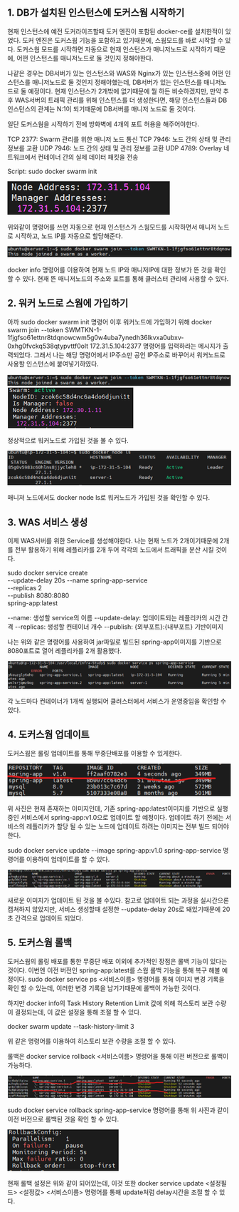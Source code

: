 ## 1. DB가 설치된 인스턴스에 도커스웜 시작하기
현재 인스턴스에 예전 도커라이즈할때 도커 엔진이 포함된 docker-ce를 설치한적이 있었다. 도커 엔진은 도커스웜 기능을 포함하고 있기때문에, 스웜모드를 바로 시작할 수 있다. 도커스웜 모드를 시작하면 자동으로 현재 인스턴스가 매니저노드로 시작하기 때문에, 어떤 인스턴스를 매니저노드로 둘 것인지 정해야한다.

나같은 경우는 DB서버가 있는 인스턴스와 WAS와 Nginx가 있는 인스턴스중에 어떤 인스턴스를 매니저노드로 둘 것인지 정해야했는데, DB서버가 있는 인스턴스를 매니저노드로 둘 예정이다. 현재 인스턴스가 2개밖에 없기때문에 뭘 하든 비슷하겠지만, 만약 추후 WAS서버의 트래픽 관리를 위해 인스턴스를 더 생성한다면, 해당 인스턴스들과 DB인스턴스의 관계는 N:1이 되기때문에 DB서버를 매니저 노드로 둘 것이다.

일단 도커스웜을 시작하기 전에 방화벽에 4개의 포트 허용을 해주어야한다.

TCP 2377: Swarm 관리를 위한 매니저 노드 통신
TCP 7946: 노드 간의 상태 및 관리 정보를 교환
UDP 7946: 노드 간의 상태 및 관리 정보를 교환
UDP 4789: Overlay 네트워크에서 컨테이너 간의 실제 데이터 패킷을 전송

Script: sudo docker swarm init

<img src="img_1.png">

위와같이 명령어를 쓰면 자동으로 현재 인스턴스가 스웜모드를 시작하면서 매니저 노드로 시작하고, 노드 IP를 자동으로 할당해준다.

<img src="img_2.png">

docker info 명령어를 이용하여 현재 노드 IP와 매니저IP에 대한 정보가 뜬 것을 확인 할 수 있다.  현재 뜬 매니저노드의 주소와 포트를 통해 클러스터 관리에 사용할 수 있다.

## 2. 워커 노드로 스웜에 가입하기
아까 sudo docker swarm init 명령어 이후 워커노드에 가입하기 위해 docker swarm join --token SWMTKN-1-1fjgfso61ettnr8tdqnowcwm5g0w4uba7ynedh36lkvxa0ubxv-0xhg0fvckq538qtypvttf0olt 172.31.5.104:2377
명령어를 입력하라는 메시지가 출력되었다. 그래서 나는 해당 명령어에서 IP주소만 공인 IP주소로 바꾸어서 워커노드로 사용할 인스턴스에 붙여넣기하였다.

<img src="img_4.png">
<br>
<img src="img_3.png">

정상적으로 워커노드로 가입된 것을 볼 수 있다.

<img src="img_5.png">

매니저 노드에서도 docker node ls로 워커노드가 가입된 것을 확인할 수 있다.

## 3. WAS 서비스 생성
이제 WAS서버를 위한 Service를 생성해야한다. 나는 현재 노드가 2개이기때문에 2개를 전부 활용하기 위해 레플리카를 2개 두어 각각의 노드에서 트래픽을 분산 시킬 것이다.

sudo docker service create \
--update-delay 20s
--name spring-app-service \
--replicas 2 \
--publish 8080:8080 \
spring-app:latest

--name: 생성할 service의 이름
--update-delay: 업데이트되는 레플리카의 시간 간격
--replicas: 생성할 컨테이너 개수
--publish: {외부포트}:{내부포트}
기반이미지

나는 위와 같은 명령어를 사용하여 jar파일로 빌드된 spring-app이미지를 기반으로 8080포트로 열어 레플리카를 2개 활용했다.

<img src="img_6.png">

각 노드마다 컨테이너가 1개씩 실행되어 클러스터에서 서비스가 운영중임을 확인할 수 있다.

## 4. 도커스웜 업데이트
도커스웜은 롤링 업데이트를 통해 무중단배포를 이용할 수 있게한다.

<img src="img_7.png">

위 사진은 현재 존재하는 이미지인데, 기존 spring-app:latest이미지를 기반으로 실행중인 서비스에서 spring-app:v1.0으로 업데이트 할 예정이다. 업데이트 하기 전에는 서비스의 레플리카가 할당 될 수 있는 노드에 업데이트 하려는 이미지는 전부 빌드 되어야 한다.

sudo docker service update --image spring-app:v1.0 spring-app-service
명령어를 이용하여 업데이트를 할 수 있다.

<img src="img_8.png">

새로운 이미지가 업데이트 된 것을 볼 수있다. 참고로 업데이트 되는 과정을 실시간으론 캡쳐하지 않았지만, 서비스 생성할때 설정한 --update-delay 20s로 돼있기때문에 20초 간격으로 업데이트 되었다.

## 5. 도커스웜 롤백
도커스웜의 롤링 배포를 통한 무중단 배포 이외에 추가적인 장점은 롤백 기능이 있다는 것이다.
이번엔 이전 버전인 spring-app:latest를 스웜 롤백 기능을 통해 복구 해볼 예정이다. sudo docker service ps <서비스이름> 명령어를 통해 이미지 변경 기록을 확인 할 수 있는데, 이러한 변경 기록을 남기기때문에 롤백이 가능한 것이다.

하지만 docker info의 Task History Retention Limit 값에 의해 히스토리 보관 수량이 결정되는데, 이 값은 설정을 통해 조절 할 수 있다.

docker swarm update --task-history-limit 3

위 같은 명령어를 이용하여 히스토리 보관 수량을 조절 할 수 있다.

롤백은 docker service rollback <서비스이름> 명령어을 통해 이전 버전으로 롤백이 가능하다.

<img src="img_9.png">

sudo docker service rollback spring-app-service 명령어를 통해 위 사진과 같이 이전 버전으로 롤백된 것을 확인 할 수 있다. 

<img src="img_10.png">

현재 롤백 설정은 위와 같이 되어있는데, 이것 또한 docker service update <설정필드> <설정값> <서비스이름> 명령어를 통해 update처럼 delay시간을 조절 할 수 있다.
